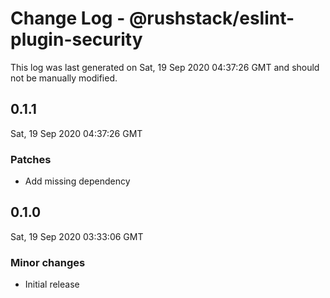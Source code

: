 # Change Log - @rushstack/eslint-plugin-security

This log was last generated on Sat, 19 Sep 2020 04:37:26 GMT and should not be manually modified.

## 0.1.1
Sat, 19 Sep 2020 04:37:26 GMT

### Patches

- Add missing dependency

## 0.1.0
Sat, 19 Sep 2020 03:33:06 GMT

### Minor changes

- Initial release

